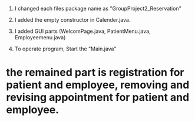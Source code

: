 1. I changed each files package name as "GroupProject2_Reservation"

2. I added the empty constructor in Calender.java.

3. I added GUI parts (WelcomPage.java, PatientMenu.java, Employeemenu.java)

4. To operate program, Start the "Main.java"

# the remained part is registration for patient and employee, removing and revising appointment for patient and employee. 
